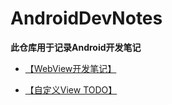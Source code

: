 # AndroidDevNotes
**此仓库用于记录Android开发笔记**

* [【WebView开发笔记】](https://github.com/ConowDevNotes/AndroidDevNotes/blob/master/webview/WEBVIEW.md)

* [【自定义View TODO】](https://developer.android.google.cn/guide/webapps/webview.html?hl=zh-cn)
